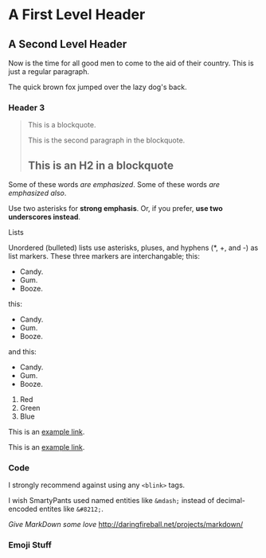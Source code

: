 A First Level Header
====================

A Second Level Header
---------------------


Now is the time for all good men to come to
the aid of their country. This is just a
regular paragraph.

The quick brown fox jumped over the lazy
dog's back.

### Header 3

> This is a blockquote.
> 
> This is the second paragraph in the blockquote.
>
> ## This is an H2 in a blockquote

Some of these words *are emphasized*.
Some of these words _are emphasized also_.

Use two asterisks for **strong emphasis**.
Or, if you prefer, __use two underscores instead__.

Lists

Unordered (bulleted) lists use asterisks, pluses, and hyphens (*, +, and -) as list markers. These three markers are interchangable; this:

*   Candy.
*   Gum.
*   Booze.

this:

+   Candy.
+   Gum.
+   Booze.

and this:

-   Candy.
-   Gum.
-   Booze.

1.  Red
2.  Green
3.  Blue

This is an [example link](http://example.com/).


This is an [example link](http://example.com/ "With a Title").


### Code

I strongly recommend against using any `<blink>` tags.

I wish SmartyPants used named entities like `&mdash;`
instead of decimal-encoded entites like `&#8212;`.


*Give MarkDown some love* <http://daringfireball.net/projects/markdown/>

### Emoji Stuff
